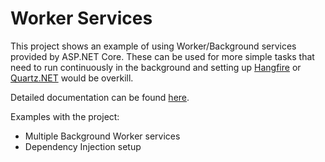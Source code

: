 # Worker Services

This project shows an example of using Worker/Background services provided by ASP.NET Core. These can be used for more simple tasks that need to run continuously in the background and setting up [Hangfire](https://github.com/HangfireIO/Hangfire) or [Quartz.NET](https://github.com/quartznet/quartznet) would be overkill.

Detailed documentation can be found [here](https://docs.microsoft.com/en-us/aspnet/core/fundamentals/host/hosted-services?view=aspnetcore-5.0&tabs=visual-studio).

Examples with the project:

* Multiple Background Worker services
* Dependency Injection setup
